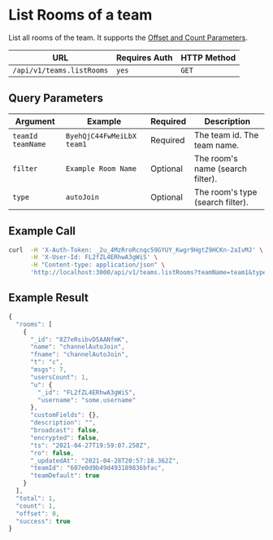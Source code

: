 # List Rooms of a team

List all rooms of the team. It supports the [Offset and Count Parameters](broken-reference).

| URL                       | Requires Auth | HTTP Method |
| ------------------------- | ------------- | ----------- |
| `/api/v1/teams.listRooms` | `yes`         | `GET`       |

## Query Parameters

| Argument            | Example                     | Required | Description                      |
| ------------------- | --------------------------- | -------- | -------------------------------- |
| `teamId` `teamName` | `ByehQjC44FwMeiLbX` `team1` | Required | The team id. The team name.      |
| `filter`            | `Example Room Name`         | Optional | The room's name (search filter). |
| `type`              | `autoJoin`                  | Optional | The room's type (search filter). |

## Example Call

```bash
curl  -H 'X-Auth-Token: _2u_4MzRroRcnqc59GYUY_Kwgr9HgtZ9HCKn-2aIvMJ' \
      -H 'X-User-Id: FL2fZL4ERhwA3gWiS' \
      -H "Content-type: application/json" \
      'http://localhost:3000/api/v1/teams.listRooms?teamName=team1&type=autoJoin'
```

## Example Result

```javascript
{
  "rooms": [
    {
      "_id": "8Z7eRsibvD5AANfmK",
      "name": "channelAutoJoin",
      "fname": "channelAutoJoin",
      "t": "c",
      "msgs": 7,
      "usersCount": 1,
      "u": {
        "_id": "FL2fZL4ERhwA3gWiS",
        "username": "some.username"
      },
      "customFields": {},
      "description": "",
      "broadcast": false,
      "encrypted": false,
      "ts": "2021-04-27T19:59:07.258Z",
      "ro": false,
      "_updatedAt": "2021-04-28T20:57:18.362Z",
      "teamId": "607e0d9b49d493189836bfac",
      "teamDefault": true
    }
  ],
  "total": 1,
  "count": 1,
  "offset": 0,
  "success": true
}
```
